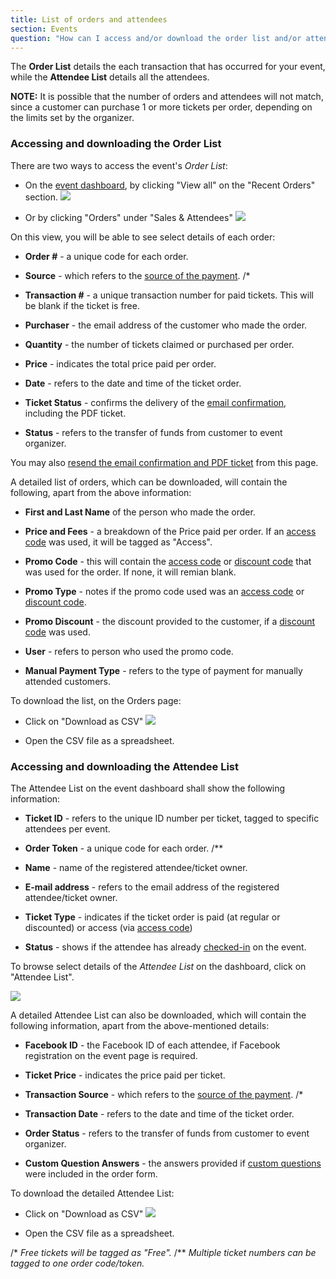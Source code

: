 ```yaml
---
title: List of orders and attendees
section: Events
question: "How can I access and/or download the order list and/or attendee list?"
---
```


The **Order List** details the each transaction that has occurred for your event, while the **Attendee List** details all the attendees.

**NOTE:** It is possible that the number of orders and attendees will not match, since a customer can purchase 1 or more tickets per order, depending on the limits set by the organizer.


### Accessing and downloading the Order List

There are two ways to access the event's *Order List*:

   * On the [event dashboard], by clicking "View all" on the "Recent Orders" section.
   ![](http://i.imgur.com/kYYB8vR.png)

   * Or by clicking "Orders" under "Sales & Attendees"
   ![](http://i.imgur.com/bsEAQSi.png)

On this view, you will be able to see select details of each order:
   * **Order #** - a unique code for each order.

   * **Source** - which refers to the [source of the payment]. /* 

   * **Transaction #** - a unique transaction number for paid tickets. This will be blank if the ticket is free.

   * **Purchaser** - the email address of the customer who made the order.

   * **Quantity** - the number of tickets claimed or purchased per order.

   * **Price** - indicates the total price paid per order. 

   * **Date** - refers to the date and time of the ticket order.

   * **Ticket Status** - confirms the delivery of the [email confirmation], including the PDF ticket.

   * **Status** - refers to the transfer of funds from customer to event organizer.

You may also [resend the email confirmation and PDF ticket] from this page.

A detailed list of orders, which can be downloaded, will contain the following, apart from the above information:

   * **First and Last Name** of the person who made the order.

   * **Price and Fees** - a breakdown of the Price paid per order. If an [access code] was used, it will be tagged as "Access".

   * **Promo Code** - this will contain the [access code] or [discount code] that was used for the order. If none, it will remian blank.

   * **Promo Type** - notes if the promo code used was an [access code] or [discount code].

   * **Promo Discount** - the discount provided to the customer, if a [discount code] was used.

   * **User** - refers to person who used the promo code.

   * **Manual Payment Type** - refers to the type of payment for manually attended customers.




To download the list, on the Orders page:
   
   * Click on "Download as CSV"
   ![](http://i.imgur.com/XvHesoo.png)
   
   * Open the CSV file as a spreadsheet.


### Accessing and downloading the Attendee List

The Attendee List on the event dashboard shall show the following information:

   * **Ticket ID** - refers to the unique ID number per ticket, tagged to specific attendees per event.

   * **Order Token** - a unique code for each order. /**

   * **Name** - name of the registered attendee/ticket owner.

   * **E-mail address** - refers to the email address of the registered attendee/ticket owner.

   * **Ticket Type** - indicates if the ticket order is paid (at regular or discounted) or access (via [access code])

   * **Status** - shows if the attendee has already [checked-in] on the event.

To browse select details of the  *Attendee List* on the dashboard, click on "Attendee List".

   ![](http://i.imgur.com/srKQNzD.png)


A detailed Attendee List can also be downloaded, which will contain the following information, apart from the above-mentioned details:

   * **Facebook ID** - the Facebook ID of each attendee, if Facebook registration on the event page is required.

   * **Ticket Price** - indicates the price paid per ticket.

   * **Transaction Source** - which refers to the [source of the payment]. /*

   * **Transaction Date** - refers to the date and time of the ticket order.

   * **Order Status** - refers to the transfer of funds from customer to event organizer.

   * **Custom Question Answers** - the answers provided if [custom questions] were included in the order form.


To download the detailed Attendee List:

   * Click on "Download as CSV"
   ![](http://i.imgur.com/XvHesoo.png)
   
   * Open the CSV file as a spreadsheet.

/* *Free tickets will be tagged as "Free".*
/** *Multiple ticket numbers can be tagged to one order code/token.*

[event dashboard]:event-dashboard.html
[source of the payment]:payment-gateways.html
[email confirmation]:confirmation-of-tickets-bought.html
[resend the email confirmation and PDF ticket]:resending-tickets.html
[access code]:access-codes.html
[discount code]:discount-codes.html
[checked-in]:attendee-check-ins.html
[custom questions]:creation-of-custom-questions.html
